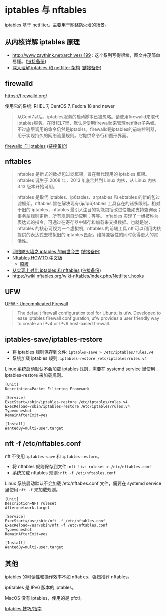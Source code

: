 # iptables 与 nftables

iptables 基于 [netfilter](./netfilter.md)。主要用于网络防火墙的场景。

## 从内核详解 iptables 原理

- http://www.zsythink.net/archives/1199 : 这个系列写得很棒，图文并茂简单易懂。([链接备份](https://web.archive.org/web/20200813052902/http://www.zsythink.net/archives/1199/))
- [深入理解 iptables 和 netfilter 架构](https://arthurchiao.github.io/blog/deep-dive-into-iptables-and-netfilter-arch-zh/) ([链接备份](https://web.archive.org/web/20221116015223/https://arthurchiao.art/blog/deep-dive-into-iptables-and-netfilter-arch-zh/))

## firewalld

https://firewalld.org/

使用它的系统: RHEL 7, CentOS 7, Fedora 18 and newer

> 从Cent7以后，iptables服务的启动脚本已被忽略。请使用firewalld来取代iptables服务。在RHEL7里，默认是使用firewalld来管理netfilter子系统，不过底层调用的命令仍然是iptables。firewalld是iptables的前端控制器，用于实现持久的网络流量规则。它提供命令行和图形界面。

[firewalld 与 iptables](https://www.jianshu.com/p/70f7efe3a227) ([链接备份](https://web.archive.org/web/20200806020422/https://www.jianshu.com/p/70f7efe3a227))

## nftables

> nftables 是新式的数据包过滤框架，旨在替代现用的 iptables 框架。nftables 诞生于 2008 年，2013 年底合并到 Linux 内核，从 Linux 内核 3.13 版本开始可用。

> nftables 是取代 iptables、ip6tables、arptables 和 ebtables 的新的包过滤框架。nftables 旨在解决现有{ip/ip6}tables 工具存在的诸多限制。相对于旧的 iptables，nftables 最引人注目的功能包括改进性能如支持查询表；事务型规则更新，所有规则自动应用；等等。
> nftables 实现了一组被称为表达式的指令，可通过在寄存器中储存和加载来交换数据。也就是说，nftables 的核心可视为一个虚拟机，nftables 的前端工具 nft 可以利用内核提供的表达式去模拟旧的 iptables 匹配，维持兼容性的同时获得更大的灵活性。

- [网络防火墙之 iptables 的前世今生](http://www.yunweipai.com/16482.html) ([链接备份](https://web.archive.org/web/20211203214109/http://www.yunweipai.com/16482.html))
- [Nftables HOWTO 中文版](https://farkasity.gitbooks.io/nftables-howto-zh/content/)
  - [原版](https://wiki.nftables.org/wiki-nftables/index.php/Main_Page)
- [从实现上对比 iptables 和 nftables](https://blog.csdn.net/dog250/article/details/41526421) ([链接备份](https://web.archive.org/web/20200216024821/https://blog.csdn.net/dog250/article/details/41526421))
- https://wiki.nftables.org/wiki-nftables/index.php/Netfilter_hooks

## UFW

[UFW - Uncomplicated Firewall](https://help.ubuntu.com/community/UFW)

> The default firewall configuration tool for Ubuntu is ufw. Developed to ease iptables firewall configuration, ufw provides a user friendly way to create an IPv4 or IPv6 host-based firewall.

## iptables-save/iptables-restore

- 将 iptables 规则保存到文件: `iptables-save > /etc/iptables/rules.v4`
- 系统加载 iptables 规则: `iptables-restore /etc/iptables/rules.v4`

Linux 系统启动默认不会加载 iptables 规则，需要在 systemd service 里使用 iptables-restore 来加载规则。

```
[Unit]
Description=Packet Filtering Framework

[Service]
ExecStart=/sbin/iptables-restore /etc/iptables/rules.v4
ExecReload=/sbin/iptables-restore /etc/iptables/rules.v4
Type=oneshot
RemainAfterExit=yes

[Install]
WantedBy=multi-user.target
```

## nft -f /etc/nftables.conf

nft 不使用 `iptables-save` 和 `iptables-restore`。

- 将 nftables 规则保存到文件: `nft list ruleset > /etc/nftables.conf`
- 系统加载 nftables 规则: `nft -f /etc/nftables.conf`

Linux 系统启动默认不会加载 /etc/nftables.conf 文件，需要在 systemd service 里使用 `nft -f` 来加载规则。

```
[Unit]
Description=NFT ruleset
After=network.target

[Service]
ExecStart=/usr/sbin/nft -f /etc/nftables.conf
ExecReload=/usr/sbin/nft -f /etc/nftables.conf
Type=oneshot
RemainAfterExit=yes

[Install]
WantedBy=multi-user.target
```

## 其他

iptables 的可读性和操作效率不如 nftables，强烈推荐 nftables。

ip6tables 是 IPv6 版本的 iptables。

MacOS 没有 iptables，使用的是 pfctl。

[Iptables 技巧/指南](https://github.com/trimstray/iptables-essentials)
